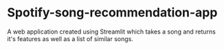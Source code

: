 # Spotify-song-recommendation-app
A web application created using Streamlit which takes a song and returns it's features as well as a list of similar songs.

